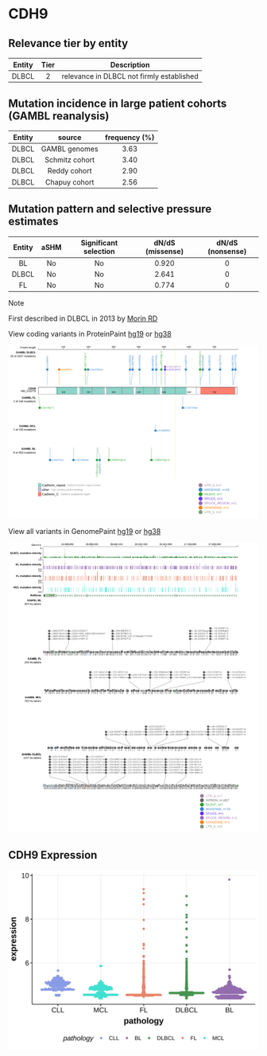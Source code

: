 # CDH9

## Relevance tier by entity

|Entity|Tier|Description                              |
|:------:|:----:|-----------------------------------------|
|DLBCL |2   |relevance in DLBCL not firmly established|

## Mutation incidence in large patient cohorts (GAMBL reanalysis)

|Entity|source        |frequency (%)|
|:------:|:--------------:|:-------------:|
|DLBCL |GAMBL genomes |3.63         |
|DLBCL |Schmitz cohort|3.40         |
|DLBCL |Reddy cohort  |2.90         |
|DLBCL |Chapuy cohort |2.56         |

## Mutation pattern and selective pressure estimates

|Entity|aSHM|Significant selection|dN/dS (missense)|dN/dS (nonsense)|
|:------:|:----:|:---------------------:|:----------------:|:----------------:|
|BL    |No  |No                   |0.920           |0               |
|DLBCL |No  |No                   |2.641           |0               |
|FL    |No  |No                   |0.774           |0               |


> [!NOTE]
> First described in DLBCL in 2013 by [Morin RD](https://pubmed.ncbi.nlm.nih.gov/23699601)


View coding variants in ProteinPaint [hg19](https://morinlab.github.io/LLMPP/GAMBL/CDH9_protein.html)  or [hg38](https://morinlab.github.io/LLMPP/GAMBL/CDH9_protein_hg38.html)

![image](images/proteinpaint/CDH9_NM_016279.svg)

View all variants in GenomePaint [hg19](https://morinlab.github.io/LLMPP/GAMBL/CDH9.html)  or [hg38](https://morinlab.github.io/LLMPP/GAMBL/CDH9_hg38.html)

![image](images/proteinpaint/CDH9.svg)
## CDH9 Expression
![image](images/gene_expression/CDH9_by_pathology.svg)
<!-- ORIGIN: morinMutationalStructuralAnalysis2013 -->
